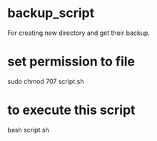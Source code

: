 # backup_script
For creating new directory and get their backup.

# set permission to file 
sudo chmod 707 script.sh

# to execute this script
bash script.sh
